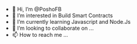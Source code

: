 - 👋 Hi, I’m @PoshoFB
- 👀 I’m interested in Build Smart Contracts
- 🌱 I’m currently learning Javascript and Node.Js
- 💞️ I’m looking to collaborate on ...
- 📫 How to reach me ...

<!---
PoshoFB/PoshoFB is a ✨ special ✨ repository because its `README.md` (this file) appears on your GitHub profile.
You can click the Preview link to take a look at your changes.
--->
